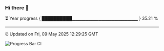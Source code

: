 ### Hi there 👋

⏳ Year progress { ██████████▁▁▁▁▁▁▁▁▁▁▁▁▁▁▁▁▁▁▁▁ } 35.21 %

---

⏰ Updated on Fri, 09 May 2025 12:29:25 GMT

![Progress Bar CI](https://github.com/liununu/liununu/workflows/Progress%20Bar%20CI/badge.svg)
